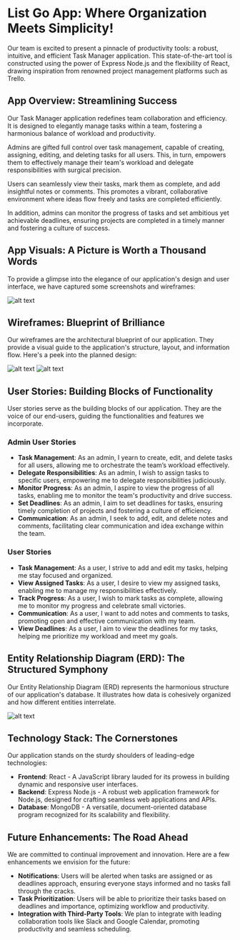 
# List Go App: Where Organization Meets Simplicity!

Our team is excited to present a pinnacle of productivity tools: a robust, intuitive, and efficient Task Manager application. This state-of-the-art tool is constructed using the power of Express Node.js and the flexibility of React, drawing inspiration from renowned project management platforms such as Trello.

## App Overview: Streamlining Success

Our Task Manager application redefines team collaboration and efficiency. It is designed to elegantly manage tasks within a team, fostering a harmonious balance of workload and productivity.

Admins are gifted full control over task management, capable of creating, assigning, editing, and deleting tasks for all users. This, in turn, empowers them to effectively manage their team's workload and delegate responsibilities with surgical precision.

Users can seamlessly view their tasks, mark them as complete, and add insightful notes or comments. This promotes a vibrant, collaborative environment where ideas flow freely and tasks are completed efficiently.

In addition, admins can monitor the progress of tasks and set ambitious yet achievable deadlines, ensuring projects are completed in a timely manner and fostering a culture of success.

## App Visuals: A Picture is Worth a Thousand Words

To provide a glimpse into the elegance of our application's design and user interface, we have captured some screenshots and wireframes:

![alt text](imgages/trello.png "Team Tasks")

## Wireframes: Blueprint of Brilliance

Our wireframes are the architectural blueprint of our application. They provide a visual guide to the application's structure, layout, and information flow. Here's a peek into the planned design:

![alt text](images/Untitled-2023-08-20-0031.png "Team Tasks")
![alt text](images/Untitled-2023-08-20-00312.png "Team Tasks")

## User Stories: Building Blocks of Functionality

User stories serve as the building blocks of our application. They are the voice of our end-users, guiding the functionalities and features we incorporate.

### Admin User Stories

- **Task Management**: As an admin, I yearn to create, edit, and delete tasks for all users, allowing me to orchestrate the team’s workload effectively.
- **Delegate Responsibilities**: As an admin, I wish to assign tasks to specific users, empowering me to delegate responsibilities judiciously.
- **Monitor Progress**: As an admin, I aspire to view the progress of all tasks, enabling me to monitor the team's productivity and drive success.
- **Set Deadlines**: As an admin, I aim to set deadlines for tasks, ensuring timely completion of projects and fostering a culture of efficiency.
- **Communication**: As an admin, I seek to add, edit, and delete notes and comments, facilitating clear communication and idea exchange within the team.

### User Stories

- **Task Management**: As a user, I strive to add and edit my tasks, helping me stay focused and organized.
- **View Assigned Tasks**: As a user, I desire to view my assigned tasks, enabling me to manage my responsibilities effectively.
- **Track Progress**: As a user, I wish to mark tasks as complete, allowing me to monitor my progress and celebrate small victories.
- **Communication**: As a user, I want to add notes and comments to tasks, promoting open and effective communication with my team.
- **View Deadlines**: As a user, I aim to view the deadlines for my tasks, helping me prioritize my workload and meet my goals.

## Entity Relationship Diagram (ERD): The Structured Symphony

Our Entity Relationship Diagram (ERD) represents the harmonious structure of our application's database. It illustrates how data is cohesively organized and how different entities interrelate.

![alt text](images/ERD-Diagram.png "ERD Diagram ")

## Technology Stack: The Cornerstones

Our application stands on the sturdy shoulders of leading-edge technologies:

- **Frontend**: React - A JavaScript library lauded for its prowess in building dynamic and responsive user interfaces.
- **Backend**: Express Node.js - A robust web application framework for Node.js, designed for crafting seamless web applications and APIs.
- **Database**: MongoDB - A versatile, document-oriented database program recognized for its scalability and flexibility.

## Future Enhancements: The Road Ahead

We are committed to continual improvement and innovation. Here are a few enhancements we envision for the future:

- **Notifications**: Users will be alerted when tasks are assigned or as deadlines approach, ensuring everyone stays informed and no tasks fall through the cracks.
- **Task Prioritization**: Users will be able to prioritize their tasks based on deadlines and importance, optimizing workflow and productivity.
- **Integration with Third-Party Tools**: We plan to integrate with leading collaboration tools like Slack and Google Calendar, promoting productivity and seamless scheduling.